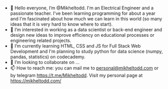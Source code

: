 - 👋 Hello everyone, I’m @Mikheltodd. I'm an Electrical Engineer and a passionate teacher. I've been learning programming for about a year and I'm fascinated about how much we can learn in this world (so many ideas that it is very hard to know where to start). 
- 👀 I’m interested in working as a data scientist or back-end engineer and design new ideas to improve efficiency on educational processes or engineering related projects. 
- 🌱 I’m currently learning HTML, CSS and JS for Full Stack Web Development and I'm planning to study python for data science (numpy, pandas, statistics) on codecademy.
- 💞️ I’m looking to collaborate on ...
- 📫 How to reach me: you can mail me to personal@mikheltodd.com or by telegram https://t.me/Mikheltodd. Visit my personal page at https://mikheltodd.com/

<!---
Mikheltodd/Mikheltodd is a ✨ special ✨ repository because its `README.md` (this file) appears on your GitHub profile.
You can click the Preview link to take a look at your changes.
--->
